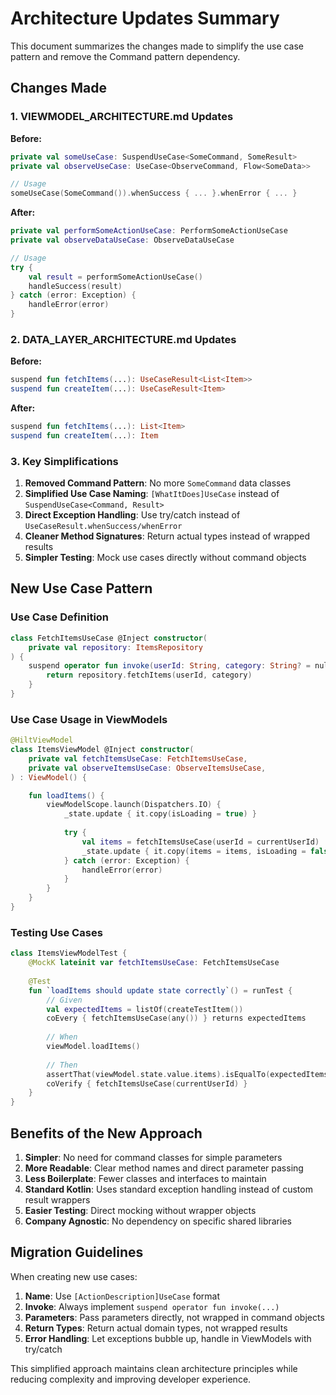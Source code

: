 # Architecture Updates Summary

This document summarizes the changes made to simplify the use case pattern and remove the Command pattern dependency.

## Changes Made

### 1. VIEWMODEL_ARCHITECTURE.md Updates

**Before:**
```kotlin
private val someUseCase: SuspendUseCase<SomeCommand, SomeResult>
private val observeUseCase: UseCase<ObserveCommand, Flow<SomeData>>

// Usage
someUseCase(SomeCommand()).whenSuccess { ... }.whenError { ... }
```

**After:**
```kotlin
private val performSomeActionUseCase: PerformSomeActionUseCase
private val observeDataUseCase: ObserveDataUseCase

// Usage
try {
    val result = performSomeActionUseCase()
    handleSuccess(result)
} catch (error: Exception) {
    handleError(error)
}
```

### 2. DATA_LAYER_ARCHITECTURE.md Updates

**Before:**
```kotlin
suspend fun fetchItems(...): UseCaseResult<List<Item>>
suspend fun createItem(...): UseCaseResult<Item>
```

**After:**
```kotlin
suspend fun fetchItems(...): List<Item>
suspend fun createItem(...): Item
```

### 3. Key Simplifications

1. **Removed Command Pattern**: No more `SomeCommand` data classes
2. **Simplified Use Case Naming**: `[WhatItDoes]UseCase` instead of `SuspendUseCase<Command, Result>`
3. **Direct Exception Handling**: Use try/catch instead of `UseCaseResult.whenSuccess/whenError`
4. **Cleaner Method Signatures**: Return actual types instead of wrapped results
5. **Simpler Testing**: Mock use cases directly without command objects

## New Use Case Pattern

### Use Case Definition
```kotlin
class FetchItemsUseCase @Inject constructor(
    private val repository: ItemsRepository
) {
    suspend operator fun invoke(userId: String, category: String? = null): List<Item> {
        return repository.fetchItems(userId, category)
    }
}
```

### Use Case Usage in ViewModels
```kotlin
@HiltViewModel
class ItemsViewModel @Inject constructor(
    private val fetchItemsUseCase: FetchItemsUseCase,
    private val observeItemsUseCase: ObserveItemsUseCase,
) : ViewModel() {

    fun loadItems() {
        viewModelScope.launch(Dispatchers.IO) {
            _state.update { it.copy(isLoading = true) }
            
            try {
                val items = fetchItemsUseCase(userId = currentUserId)
                _state.update { it.copy(items = items, isLoading = false) }
            } catch (error: Exception) {
                handleError(error)
            }
        }
    }
}
```

### Testing Use Cases
```kotlin
class ItemsViewModelTest {
    @MockK lateinit var fetchItemsUseCase: FetchItemsUseCase
    
    @Test
    fun `loadItems should update state correctly`() = runTest {
        // Given
        val expectedItems = listOf(createTestItem())
        coEvery { fetchItemsUseCase(any()) } returns expectedItems
        
        // When
        viewModel.loadItems()
        
        // Then
        assertThat(viewModel.state.value.items).isEqualTo(expectedItems)
        coVerify { fetchItemsUseCase(currentUserId) }
    }
}
```

## Benefits of the New Approach

1. **Simpler**: No need for command classes for simple parameters
2. **More Readable**: Clear method names and direct parameter passing
3. **Less Boilerplate**: Fewer classes and interfaces to maintain
4. **Standard Kotlin**: Uses standard exception handling instead of custom result wrappers
5. **Easier Testing**: Direct mocking without wrapper objects
6. **Company Agnostic**: No dependency on specific shared libraries

## Migration Guidelines

When creating new use cases:

1. **Name**: Use `[ActionDescription]UseCase` format
2. **Invoke**: Always implement `suspend operator fun invoke(...)`
3. **Parameters**: Pass parameters directly, not wrapped in command objects
4. **Return Types**: Return actual domain types, not wrapped results
5. **Error Handling**: Let exceptions bubble up, handle in ViewModels with try/catch

This simplified approach maintains clean architecture principles while reducing complexity and improving developer experience.